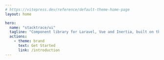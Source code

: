 ```yaml
---
# https://vitepress.dev/reference/default-theme-home-page
layout: home

hero:
  name: "stacktrace/ui"
  tagline: "Component library for Laravel, Vue and Inertia, built on the top of shadcn/ui."
  actions:
    - theme: brand
      text: Get Started
      link: /introduction
---
```


